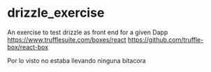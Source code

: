 # drizzle_exercise
An exercise to test drizzle as front end for a given Dapp
https://www.trufflesuite.com/boxes/react
https://github.com/truffle-box/react-box


Por lo visto no estaba llevando ninguna bitacora
